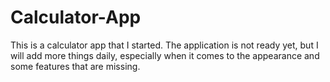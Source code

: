 # Calculator-App
This is a calculator app that I started. The application is not ready yet, but I will add more things daily, especially when it comes to the appearance and some features that are missing.
